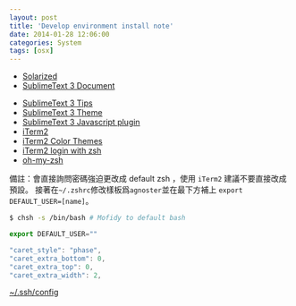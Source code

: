 ```yaml
---
layout: post
title: 'Develop environment install note'
date: 2014-01-28 12:06:00
categories: System
tags: [osx]
---
```


* [Solarized](http://ethanschoonover.com/solarized)
* [SublimeText 3 Document](http://www.sublimetext.com/docs/3/osx_command_line.html)
<!--more-->
* [SublimeText 3 Tips](http://blog.generalassemb.ly/sublime-text-3-tips-tricks-shortcuts/)
* [SublimeText 3 Theme](http://www.masnun.com/2013/07/08/beautiful-themes-for-sublime-text-3.html)
* [SublimeText 3 Javascript plugin](http://www.wikihow.com/Create-a-Javascript-Console-in-Sublime-Text)
* [iTerm2](http://www.iterm2.com/#/section/home)
* [iTerm2 Color Themes](http://iterm2colorschemes.com/)
* [iTerm2 login with zsh](http://stackoverflow.com/questions/1276703/how-to-make-zsh-run-as-a-login-shell-on-mac-os-x-in-iterm)
* [oh-my-zsh](https://github.com/robbyrussell/oh-my-zsh)

備註：會直接詢問密碼強迫更改成 default zsh ，使用 `iTerm2` 建議不要直接改成預設。
接著在`~/.zshrc`修改樣板爲`agnoster`並在最下方補上 `export DEFAULT_USER=[name]`。

~~~bash
$ chsh -s /bin/bash # Mofidy to default bash
~~~


~~~js
export DEFAULT_USER=""
~~~

~~~js
"caret_style": "phase",
"caret_extra_bottom": 0,
"caret_extra_top": 0,
"caret_extra_width": 2,
~~~

[~/.ssh/config](http://www.lainme.com/doku.php/blog/2011/01/%E4%BD%BF%E7%94%A8ssh_config)

